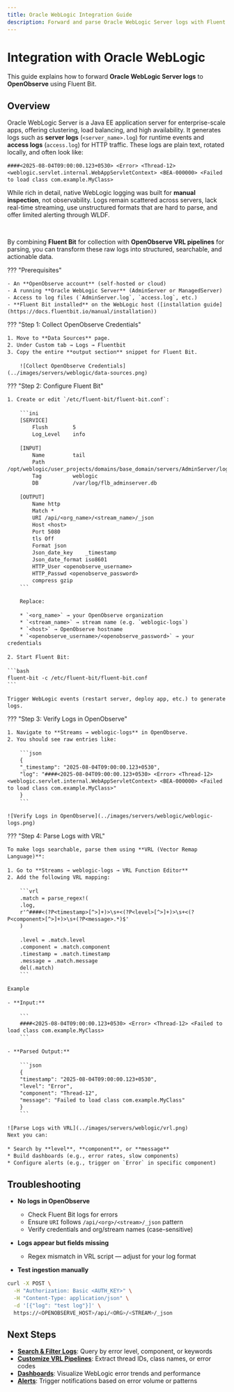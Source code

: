 ```yaml
---
title: Oracle WebLogic Integration Guide
description: Forward and parse Oracle WebLogic Server logs with Fluent Bit and OpenObserve for structured observability.
---
```


# Integration with Oracle WebLogic

This guide explains how to forward **Oracle WebLogic Server logs** to **OpenObserve** using Fluent Bit.  

## Overview

Oracle WebLogic Server is a Java EE application server for enterprise-scale apps, offering clustering, load balancing, and high availability. It generates logs such as **server logs** (`<server_name>.log`) for runtime events and **access logs** (`access.log`) for HTTP traffic. These logs are plain text, rotated locally, and often look like:

```
####<2025-08-04T09:00:00.123+0530> <Error> <Thread-12> <weblogic.servlet.internal.WebAppServletContext> <BEA-000000> <Failed to load class com.example.MyClass>
```

While rich in detail, native WebLogic logging was built for **manual inspection**, not observability. Logs remain scattered across servers, lack real-time streaming, use unstructured formats that are hard to parse, and offer limited alerting through WLDF. 

</br>

By combining **Fluent Bit** for collection with **OpenObserve VRL pipelines** for parsing, you can transform these raw logs into structured, searchable, and actionable data.



??? "Prerequisites"

    - An **OpenObserve account** (self-hosted or cloud)  
    - A running **Oracle WebLogic Server** (AdminServer or ManagedServer)  
    - Access to log files (`AdminServer.log`, `access.log`, etc.)  
    - **Fluent Bit installed** on the WebLogic host ([installation guide](https://docs.fluentbit.io/manual/installation))  


??? "Step 1: Collect OpenObserve Credentials"

    1. Move to **Data Sources** page.
    2. Under Custom tab → Logs → Fluentbit
    3. Copy the entire **output section** snippet for Fluent Bit.
    
        ![Collect OpenObserve Credentials](../images/servers/weblogic/data-sources.png)

??? "Step 2: Configure Fluent Bit"

    1. Create or edit `/etc/fluent-bit/fluent-bit.conf`:

        ```ini
        [SERVICE]
            Flush        5
            Log_Level    info

        [INPUT]
            Name         tail
            Path         /opt/weblogic/user_projects/domains/base_domain/servers/AdminServer/logs/AdminServer.log
            Tag          weblogic
            DB           /var/log/flb_adminserver.db

        [OUTPUT]
            Name http
            Match *
            URI /api/<org_name>/<stream_name>/_json
            Host <host>
            Port 5080
            tls Off
            Format json
            Json_date_key    _timestamp
            Json_date_format iso8601
            HTTP_User <openobserve_username>
            HTTP_Passwd <openobserve_password>
            compress gzip
        ```

        Replace:

        * `<org_name>` → your OpenObserve organization
        * `<stream_name>` → stream name (e.g. `weblogic-logs`)
        * `<host>` → OpenObserve hostname
        * `<openobserve_username>/<openobserve_password>` → your credentials

    2. Start Fluent Bit:

    ```bash
    fluent-bit -c /etc/fluent-bit/fluent-bit.conf
    ```

    Trigger WebLogic events (restart server, deploy app, etc.) to generate logs.


??? "Step 3: Verify Logs in OpenObserve"

    1. Navigate to **Streams → weblogic-logs** in OpenObserve.
    2. You should see raw entries like:

        ```json
        {
        "_timestamp": "2025-08-04T09:00:00.123+0530",
        "log": "####<2025-08-04T09:00:00.123+0530> <Error> <Thread-12> <weblogic.servlet.internal.WebAppServletContext> <BEA-000000> <Failed to load class com.example.MyClass>"
        }
        ```

    ![Verify Logs in OpenObserve](../images/servers/weblogic/weblogic-logs.png)

??? "Step 4: Parse Logs with VRL"

    To make logs searchable, parse them using **VRL (Vector Remap Language)**:

    1. Go to **Streams → weblogic-logs → VRL Function Editor**
    2. Add the following VRL mapping:

        ```vrl
        .match = parse_regex!(
        .log,
        r'^####<(?P<timestamp>[^>]+)>\s+<(?P<level>[^>]+)>\s+<(?P<component>[^>]+)>\s+(?P<message>.*)$'
        )

        .level = .match.level
        .component = .match.component
        .timestamp = .match.timestamp
        .message = .match.message
        del(.match)
        ```

    Example

    - **Input:**

        ```
        ####<2025-08-04T09:00:00.123+0530> <Error> <Thread-12> <Failed to load class com.example.MyClass>
        ```

    - **Parsed Output:**

        ```json
        {
        "timestamp": "2025-08-04T09:00:00.123+0530",
        "level": "Error",
        "component": "Thread-12",
        "message": "Failed to load class com.example.MyClass"
        }
        ```

    ![Parse Logs with VRL](../images/servers/weblogic/vrl.png)
    Next you can:

    * Search by **level**, **component**, or **message**
    * Build dashboards (e.g., error rates, slow components)
    * Configure alerts (e.g., trigger on `Error` in specific component)



## Troubleshooting

- **No logs in OpenObserve**

    * Check Fluent Bit logs for errors
    * Ensure `URI` follows `/api/<org>/<stream>/_json` pattern
    * Verify credentials and org/stream names (case-sensitive)

- **Logs appear but fields missing**

    * Regex mismatch in VRL script — adjust for your log format

-  **Test ingestion manually**

  ```bash
  curl -X POST \
    -H "Authorization: Basic <AUTH_KEY>" \
    -H "Content-Type: application/json" \
    -d '[{"log": "test log"}]' \
    https://<OPENOBSERVE_HOST>/api/<ORG>/<STREAM>/_json
  ```

## Next Steps

* **[Search & Filter Logs](../../../example-queries)**: Query by error level, component, or keywords
* **[Customize VRL Pipelines](../../../user-guide/logs/logs/#transform-logs-with-vrl)**: Extract thread IDs, class names, or error codes
* **[Dashboards](../../../user-guide/dashboards/)**: Visualize WebLogic error trends and performance
* **[Alerts](../../../user-guide/alerts)**: Trigger notifications based on error volume or patterns